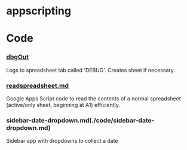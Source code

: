 # appscripting

# Code

### [dbgOut](./code/dbgout.md)
Logs to spreadsheet tab called 'DEBUG'. Creates sheet if necessary.

### [readspreadsheet.md](./code/readspreadsheet.md)
Google Apps Script code to read the contents of a normal spreadsheet (active/only sheet, beginning at A1) efficiently.

### sidebar-date-dropdown.md(./code/sidebar-date-dropdown.md)
Sidebar app with dropdowns to collect a date

